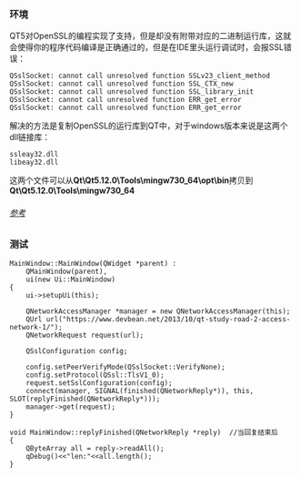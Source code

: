 ### 环境
QT5对OpenSSL的编程实现了支持，但是却没有附带对应的二进制运行库，这就会使得你的程序代码编译是正确通过的，但是在IDE里头运行调试时，会报SSL错误：
```
QSslSocket: cannot call unresolved function SSLv23_client_method
QSslSocket: cannot call unresolved function SSL_CTX_new
QSslSocket: cannot call unresolved function SSL_library_init
QSslSocket: cannot call unresolved function ERR_get_error
QSslSocket: cannot call unresolved function ERR_get_error
```
解决的方法是复制OpenSSL的运行库到QT中，对于windows版本来说是这两个dll链接库：

    ssleay32.dll
    libeay32.dll

这两个文件可以从**Qt\Qt5.12.0\Tools\mingw730_64\opt\bin**拷贝到**Qt\Qt5.12.0\Tools\mingw730_64**

###### [参考](http://www.mr-wu.cn/using-self-signed-certificates-request-rest-api-in-qt-code/)

### 测试
```
MainWindow::MainWindow(QWidget *parent) :
    QMainWindow(parent),
    ui(new Ui::MainWindow)
{
    ui->setupUi(this);

    QNetworkAccessManager *manager = new QNetworkAccessManager(this);
    QUrl url("https://www.devbean.net/2013/10/qt-study-road-2-access-network-1/");
    QNetworkRequest request(url);

    QSslConfiguration config;

    config.setPeerVerifyMode(QSslSocket::VerifyNone);
    config.setProtocol(QSsl::TlsV1_0);
    request.setSslConfiguration(config);
    connect(manager, SIGNAL(finished(QNetworkReply*)), this, SLOT(replyFinished(QNetworkReply*)));
    manager->get(request);
}

void MainWindow::replyFinished(QNetworkReply *reply)  //当回复结束后
{
    QByteArray all = reply->readAll();
    qDebug()<<"len:"<<all.length();
}
```